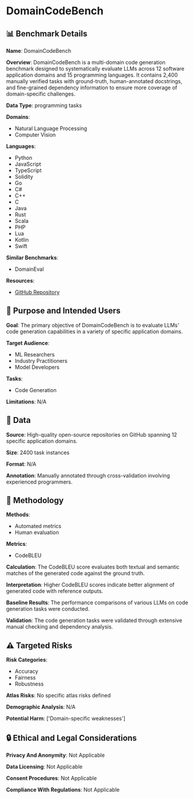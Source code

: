 # DomainCodeBench

## 📊 Benchmark Details

**Name**: DomainCodeBench

**Overview**: DomainCodeBench is a multi-domain code generation benchmark designed to systematically evaluate LLMs across 12 software application domains and 15 programming languages. It contains 2,400 manually verified tasks with ground-truth, human-annotated docstrings, and fine-grained dependency information to ensure more coverage of domain-specific challenges.

**Data Type**: programming tasks

**Domains**:
- Natural Language Processing
- Computer Vision

**Languages**:
- Python
- JavaScript
- TypeScript
- Solidity
- Go
- C#
- C++
- C
- Java
- Rust
- Scala
- PHP
- Lua
- Kotlin
- Swift

**Similar Benchmarks**:
- DomainEval

**Resources**:
- [GitHub Repository](https://github.com/DeepSoftwareAnalytics/DomainCodeBench)

## 🎯 Purpose and Intended Users

**Goal**: The primary objective of DomainCodeBench is to evaluate LLMs' code generation capabilities in a variety of specific application domains.

**Target Audience**:
- ML Researchers
- Industry Practitioners
- Model Developers

**Tasks**:
- Code Generation

**Limitations**: N/A

## 💾 Data

**Source**: High-quality open-source repositories on GitHub spanning 12 specific application domains.

**Size**: 2400 task instances

**Format**: N/A

**Annotation**: Manually annotated through cross-validation involving experienced programmers.

## 🔬 Methodology

**Methods**:
- Automated metrics
- Human evaluation

**Metrics**:
- CodeBLEU

**Calculation**: The CodeBLEU score evaluates both textual and semantic matches of the generated code against the ground truth.

**Interpretation**: Higher CodeBLEU scores indicate better alignment of generated code with reference outputs.

**Baseline Results**: The performance comparisons of various LLMs on code generation tasks were conducted.

**Validation**: The code generation tasks were validated through extensive manual checking and dependency analysis.

## ⚠️ Targeted Risks

**Risk Categories**:
- Accuracy
- Fairness
- Robustness

**Atlas Risks**:
No specific atlas risks defined

**Demographic Analysis**: N/A

**Potential Harm**: ['Domain-specific weaknesses']

## 🔒 Ethical and Legal Considerations

**Privacy And Anonymity**: Not Applicable

**Data Licensing**: Not Applicable

**Consent Procedures**: Not Applicable

**Compliance With Regulations**: Not Applicable
